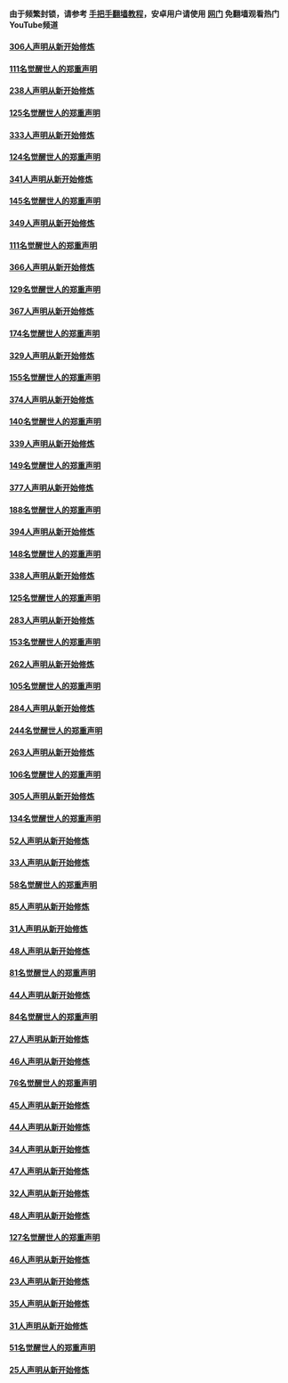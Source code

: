 #### 由于频繁封锁，请参考 [手把手翻墙教程](https://github.com/gfw-breaker/guides/wiki/)，安卓用户请使用 [网门](https://github.com/gfw-breaker/nogfw/blob/master/dl.md?t=07191300) 免翻墙观看热门YouTube频道 

#### [306人声明从新开始修炼](../pages/91/428076.md?t=07191300) 

#### [111名觉醒世人的郑重声明](../pages/91/428075.md?t=07191300) 

#### [238人声明从新开始修炼](../pages/91/427767.md?t=07191300) 

#### [125名觉醒世人的郑重声明](../pages/91/427766.md?t=07191300) 

#### [333人声明从新开始修炼](../pages/91/427525.md?t=07191300) 

#### [124名觉醒世人的郑重声明](../pages/91/427524.md?t=07191300) 

#### [341人声明从新开始修炼](../pages/91/427255.md?t=07191300) 

#### [145名觉醒世人的郑重声明](../pages/91/427254.md?t=07191300) 

#### [349人声明从新开始修炼](../pages/91/426969.md?t=07191300) 

#### [111名觉醒世人的郑重声明](../pages/91/426968.md?t=07191300) 

#### [366人声明从新开始修炼](../pages/91/426737.md?t=07191300) 

#### [129名觉醒世人的郑重声明](../pages/91/426736.md?t=07191300) 

#### [367人声明从新开始修炼](../pages/91/426421.md?t=07191300) 

#### [174名觉醒世人的郑重声明](../pages/91/426420.md?t=07191300) 

#### [329人声明从新开始修炼](../pages/91/426139.md?t=07191300) 

#### [155名觉醒世人的郑重声明](../pages/91/426138.md?t=07191300) 

#### [374人声明从新开始修炼](../pages/91/425811.md?t=07191300) 

#### [140名觉醒世人的郑重声明](../pages/91/425810.md?t=07191300) 

#### [339人声明从新开始修炼](../pages/91/425690.md?t=07191300) 

#### [149名觉醒世人的郑重声明](../pages/91/425689.md?t=07191300) 

#### [377人声明从新开始修炼](../pages/91/424867.md?t=07191300) 

#### [188名觉醒世人的郑重声明](../pages/91/424866.md?t=07191300) 

#### [394人声明从新开始修炼](../pages/91/423914.md?t=07191300) 

#### [148名觉醒世人的郑重声明](../pages/91/423913.md?t=07191300) 

#### [338人声明从新开始修炼](../pages/91/423540.md?t=07191300) 

#### [125名觉醒世人的郑重声明](../pages/91/423539.md?t=07191300) 

#### [283人声明从新开始修炼](../pages/91/423296.md?t=07191300) 

#### [153名觉醒世人的郑重声明](../pages/91/423295.md?t=07191300) 

#### [262人声明从新开始修炼](../pages/91/423004.md?t=07191300) 

#### [105名觉醒世人的郑重声明](../pages/91/423003.md?t=07191300) 

#### [284人声明从新开始修炼](../pages/91/422707.md?t=07191300) 

#### [244名觉醒世人的郑重声明](../pages/91/422706.md?t=07191300) 

#### [263人声明从新开始修炼](../pages/91/422553.md?t=07191300) 

#### [106名觉醒世人的郑重声明](../pages/91/422552.md?t=07191300) 

#### [305人声明从新开始修炼](../pages/91/422153.md?t=07191300) 

#### [134名觉醒世人的郑重声明](../pages/91/422152.md?t=07191300) 

#### [52人声明从新开始修炼](../pages/91/421846.md?t=07191300) 

#### [33人声明从新开始修炼](../pages/91/421804.md?t=07191300) 

#### [58名觉醒世人的郑重声明](../pages/91/421845.md?t=07191300) 

#### [85人声明从新开始修炼](../pages/91/421769.md?t=07191300) 

#### [31人声明从新开始修炼](../pages/91/421763.md?t=07191300) 

#### [48人声明从新开始修炼](../pages/91/421605.md?t=07191300) 

#### [81名觉醒世人的郑重声明](../pages/91/421656.md?t=07191300) 

#### [44人声明从新开始修炼](../pages/91/421544.md?t=07191300) 

#### [84名觉醒世人的郑重声明](../pages/91/421543.md?t=07191300) 

#### [27人声明从新开始修炼](../pages/91/421465.md?t=07191300) 

#### [46人声明从新开始修炼](../pages/91/421454.md?t=07191300) 

#### [76名觉醒世人的郑重声明](../pages/91/421453.md?t=07191300) 

#### [45人声明从新开始修炼](../pages/91/421452.md?t=07191300) 

#### [44人声明从新开始修炼](../pages/91/421422.md?t=07191300) 

#### [34人声明从新开始修炼](../pages/91/421322.md?t=07191300) 

#### [47人声明从新开始修炼](../pages/91/421264.md?t=07191300) 

#### [32人声明从新开始修炼](../pages/91/421225.md?t=07191300) 

#### [48人声明从新开始修炼](../pages/91/421202.md?t=07191300) 

#### [127名觉醒世人的郑重声明](../pages/91/421224.md?t=07191300) 

#### [46人声明从新开始修炼](../pages/91/421203.md?t=07191300) 

#### [23人声明从新开始修炼](../pages/91/421138.md?t=07191300) 

#### [35人声明从新开始修炼](../pages/91/421122.md?t=07191300) 

#### [31人声明从新开始修炼](../pages/91/421081.md?t=07191300) 

#### [51名觉醒世人的郑重声明](../pages/91/421080.md?t=07191300) 

#### [25人声明从新开始修炼](../pages/91/421020.md?t=07191300) 

